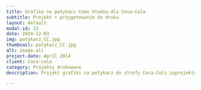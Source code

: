 ```yaml
---
title: Grafika na potykacz Coke Studio dla Coca-Cola
subtitle: Projekt + przygotowanie do druku
layout: default
modal-id: 13
date: 2024-12-03
img: potykacz_CC.jpg
thumbnail: potykacz_CC.jpg
alt: image-alt
project-date: April 2014
client: Coca-cola
category: Projekty drukowane
description: Projekt grafiki na potykacz do strefy Coca-Coli zaprojektowany specjalnie na 3 festiwale muzyczne: Cloud, Sun i Sunrise. 

---
```

